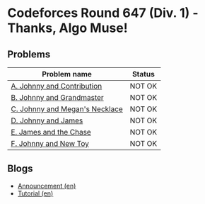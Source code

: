 # Codeforces Round 647 (Div. 1) - Thanks, Algo Muse!

## Problems

|Problem name|Status|
|------------|---------|
| [A. Johnny and Contribution](problems/A._Johnny_and_Contribution.md)|NOT OK|
| [B. Johnny and Grandmaster](problems/B._Johnny_and_Grandmaster.md)|NOT OK|
| [C. Johnny and Megan's Necklace](problems/C._Johnny_and_Megan's_Necklace.md)|NOT OK|
| [D. Johnny and James](problems/D._Johnny_and_James.md)|NOT OK|
| [E. James and the Chase](problems/E._James_and_the_Chase.md)|NOT OK|
| [F. Johnny and New Toy](problems/F._Johnny_and_New_Toy.md)|NOT OK|
## Blogs

- [Announcement (en)](blogs/Announcement_(en).md)
- [Tutorial (en)](blogs/Tutorial_(en).md)
